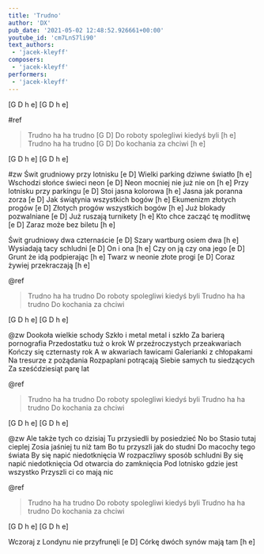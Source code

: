 ```yaml
---
title: 'Trudno'
author: 'DX'
pub_date: '2021-05-02 12:48:52.926661+00:00'
youtube_id: 'cm7LnS7li90'
text_authors:
 - 'jacek-kleyff'
composers:
 - 'jacek-kleyff'
performers:
 - 'jacek-kleyff'
---
```


[G D h e]
[G D h e]

#ref
>Trudno ha ha trudno [G D]
>Do roboty spolegliwi kiedyś byli [h e]
>Trudno ha ha trudno [G D]
>Do kochania za chciwi [h e]

[G D h e]
[G D h e]

#zw
Świt grudniowy przy lotnisku [e D]
Wielki parking dziwne światło [h e]
Wschodzi słońce świeci neon [e D]
Neon mocniej nie już nie on [h e]
Przy lotnisku przy parkingu [e D]
Stoi jasna kolorowa [h e]
Jasna jak poranna zorza [e D]
Jak świątynia wszystkich bogów [h e]
Ekumenizm złotych progów [e D]
Złotych progów wszystkich bogów [h e]
Już blokady pozwalniane [e D]
Już ruszają turnikety [h e]
Kto chce zacząć tę modlitwę [e D]
Zaraz może bez biletu [h e]

Świt grudniowy dwa czternaście [e D] 
Szary wartburg osiem dwa [h e]
Wysiadają tacy schludni [e D]
On i ona [h e]
Czy on ją czy ona jego [e D]
Grunt że idą podpierając [h e]
Twarz w neonie złote progi [e D] 
Coraz żywiej przekraczają [h e]

@ref
>Trudno ha ha trudno
>Do roboty spolegliwi kiedyś byli
>Trudno ha ha trudno
>Do kochania za chciwi

[G D h e]
[G D h e]

@zw
Dookoła wielkie schody
Szkło i metal metal i szkło
Za barierą pornografia 
Przedostatku tuż o krok 
W przeźroczystych przeakwariach
Kończy się czternasty rok
A w akwariach ławicami
Galerianki z chłopakami
Na tresurze z pożądania
Rozpaplani potrącają
Siebie samych tu siedzących
Za sześćdziesiąt parę lat

@ref
>Trudno ha ha trudno
>Do roboty spolegliwi kiedyś byli
>Trudno ha ha trudno
>Do kochania za chciwi

[G D h e]
[G D h e]

@zw
Ale także tych co dzisiaj
Tu przysiedli by posiedzieć
No bo Stasio tutaj cieplej 
Zosia jaśniej tu niż tam
Bo tu przyszli jak do studni
Do macochy tego świata 
By się napić niedotknięcia 
W rozpaczliwy sposób schludni
By się napić niedotknięcia
Od otwarcia do zamknięcia
Pod lotnisko gdzie jest wszystko
Przyszli ci co mają nic

@ref
>Trudno ha ha trudno
>Do roboty spolegliwi kiedyś byli
>Trudno ha ha trudno
>Do kochania za chciwi

[G D h e]
[G D h e]

Wczoraj z Londynu nie przyfrunęli [e D]
Córkę dwóch synów mają tam [h e]